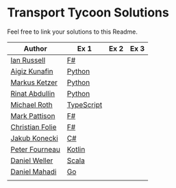 # Transport Tycoon Solutions

Feel free to link your solutions to this Readme.



| Author                                        | Ex 1                                                                                              | Ex 2 | Ex 3 |
| --------------------------------------------- | ------------------------------------------------------------------------------------------------- | ---- | ---- |
| [Ian Russell](https://github.com/ijrussell)    | [F#](https://github.com/ijrussell/TransportTycoon/blob/master/recursive.fs)                      |      |      |
| [Aigiz Kunafin](https://github.com/AigizK)    | [Python](https://github.com/Softwarepark/exercises/tree/master/transport-tycoon/aigizk)           |      |      |
| [Markus Ketzer](https://github.com/marketzer) | [Python](https://github.com/Softwarepark/exercises/tree/master/transport-tycoon/marketzer)        |      |      |
| [Rinat Abdullin](https://github.com/abdullin) | [Python](https://github.com/Softwarepark/exercises/blob/master/transport-tycoon/abdullin/ex_1.py) |      |      |
| [Michael Roth](https://github.com/mrothNET)   | [TypeScript](https://github.com/mrothNET/transport-tycoon-exercises)                              |      |      |
| [Mark Pattison](https://github.com/markpattison) | [F#](https://github.com/markpattison/transport-tycoon-kata)                                    |      |      |
| [Christian Folie](https://twitter.com/Folienmaster)|[F#](https://github.com/Nagelfar/exercises/blob/master/transport-tycoon/cfolie/Exercise1.fs)  |      |      |
| [Jakub Konecki](https://github.com/jkonecki) |[C#](https://github.com/jkonecki/SoftwarePark/tree/master/TransportTycoon)                          |      |      |
| [Peter Fourneau](https://github.com/pfournea) | [Kotlin](https://github.com/pfournea/transport-tycoon)                                            |      |      |
| [Daniel Weller](https://github.com/danielweller-swp)     | [Scala](https://github.com/danielweller-swp/transport-tycoon/tree/master/ex1)          |      |     | 
| [Daniel Mahadi](https://github.com/danielmahadi)                                              | [Go](https://github.com/danielmahadi/transport-tycoon-go/blob/master/main.go)                                                                                                  |      |      |
|                                               |                                                                                                   |      |      |
